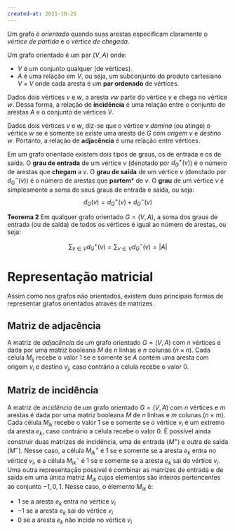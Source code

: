 ```yaml
---
created-at: 2021-10-26
---
```

Um grafo é *orientado* quando suas arestas especificam claramente o *vértice de partida* e o *vértice de chegada*.

Um grafo orientado é um par $(V, A)$ onde:
- $V$ é um conjunto qualquer (de vértices).
- $A$ é uma relação em $V$, ou seja, um subconjunto do produto cartesiano $V \times V$ onde cada aresta é um **par ordenado** de vértices.

Dados dois vértices $v$ e $w$, a aresta $vw$ parte do vértice $v$ e chega no vértice $w$. Dessa forma, a relação de **incidência** é uma relação entre o conjunto de arestas $A$ e o conjunto de vértices $V$.

Dados dois vértices $v$ e $w$, diz-se que o vértice $v$ *domina* (ou atinge) o vértice $w$ se e somente se existe uma aresta de $G$ com *origem* $v$ e *destino* $w$. Portanto, a relação de **adjacência** é uma relação entre vértices.

Em um grafo orientado existem dois tipos de graus, os de entrada e os de saída.
O **grau de entrada** de um vértice $v$ (denotado por $d_{G}^{+}(v)$) é o número de arestas que **chegam** a $v$.
O **grau de saída** de um vértice $v$ (denotado por $d_{G}^{-}(v)$) é o número de arestas que **partem*** de $v$.
O **grau** de um vértice $v$ é simplesmente a soma de seus graus de entrada e saída, ou seja:
$$
d_G(v) = d_G^{+}(v) + d_G^{-}(v)
$$

**Teorema 2**
Em qualquer grafo orientado $G = (V,A)$, a soma dos graus de entrada (ou de saída) de todos os vértices é igual ao número de arestas, ou seja:

$$
\sum_{v \in V}{d_G^+(v)} = \sum_{v \in V}{d_G^-(v)} = |A|
$$

# Representação matricial
Assim como nos grafos não orientados, existem duas principais formas de representar grafos orientados através de matrizes.

## Matriz de adjacência
A matriz de *adjacência* de um grafo orientado $G = (V, A)$ com $n$ vértices é dada por uma matriz booleana $M$ de $n$ linhas e $n$ colunas ($n \times n$). Cada célula $M_{ij}$ recebe o valor $1$ se e somente se $A$ contém uma aresta com origem $v_i$ e destino $v_j$, caso contrário a célula recebe o valor $0$.

## Matriz de incidência
A matriz de *incidência* de um grafo orientado $G = (V,A)$ com $n$ vértices e $m$ arestas é dada por uma matriz booleana $M$ de $n$ linhas e $m$ colunas ($n \times m$). Cada célula $M_{ik}$ recebe o valor $1$ se e somente se o vértice $v_i$ é um extremo da aresta $e_k$, caso contrário a célula recebe o valor $0$.
É possível ainda construir duas matrizes de incidência, uma de entrada ($M^+$) e outra de saída ($M^-$). Nesse caso, a célula $M_{ik}^+$ é $1$ se e somente se a aresta $e_k$ entra no vértice $v_i$, e a célula $M_{ik}^-$ é $1$ se e somente se a aresta $e_k$ sai do vértice $v_i$.
Uma outra representação possível é combinar as matrizes de entrada e de saída em uma única matriz $M_{ik}$ cujos elementos são inteiros pertencentes ao conjunto ${-1, 0, 1}$. Nesse caso, o elemento $M_{ik}$ é:
- $1$ se a aresta $e_k$ entra no vértice $v_i$
- $-1$ se a aresta $e_k$ sai do vértice $v_i$
- $0$ se a aresta $e_k$ não incide no vértice $v_i$